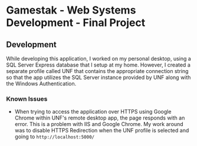# Gamestak - Web Systems Development - Final Project

## Development

While developing this application, I worked on my personal desktop, using a SQL Server Express database that I setup at my home. However, I created a separate profile called UNF that contains the appropriate connection string so that the app utilizes the SQL Server instance provided by UNF along with the Windows Authentication.

### Known Issues

- When trying to access the application over HTTPS using Google Chrome within UNF's remote desktop app, the page responds with an error. This is a problem with IIS and Google Chrome. My work around was to disable HTTPS Redirection when the UNF profile is selected and going to `http://localhost:5000/`